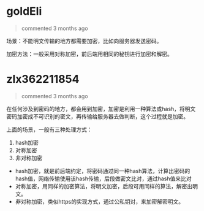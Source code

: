 
# goldEli 
 > commented 3 months ago 

场景：不能明文传输的地方都需要加密，比如向服务器发送密码。

加密方法：一般采用对称加密，前后端用相同的秘钥进行加密和解密。
# zlx362211854 
 > commented 3 months ago 

在任何涉及到密码的地方，都会用到加密，加密是利用一种算法或hash，将明文密码加密成不可识别的密文，再传输给服务器去做判断，这个过程就是加密。

上面的场景，一般有三种处理方式：
1. hash加密
2. 对称加密
3. 非对称加密

* hash加密，就是前后端约定，将密码通过同一种hash算法，计算出密码的hash值，网络传输使用该hash传输，后段做密文比对，通过hash值来比对
* 对称加密，用同样的加密算法，将明文加密，后段可用同样的算法，解密出明文。
* 非对称加密，类似https的实现方式，通过公私钥对，来加密解密明文。